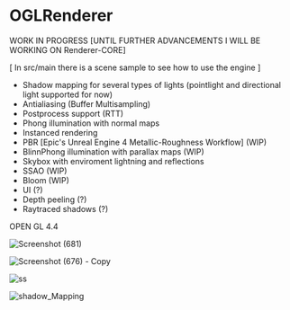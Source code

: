 # OGLRenderer

WORK IN PROGRESS
[UNTIL FURTHER ADVANCEMENTS I WILL BE WORKING ON Renderer-CORE]

[ In src/main there is a scene sample to see how to use the engine ]


- Shadow mapping for several types of lights (pointlight and directional light supported for now)
- Antialiasing (Buffer Multisampling)
- Postprocess support (RTT)
- Phong illumination with normal maps
- Instanced rendering
- PBR [Epic's Unreal Engine 4 Metallic-Roughness Workflow] (WIP)
- BlinnPhong illumination with parallax maps (WIP)
- Skybox with enviroment lightning and reflections
- SSAO (WIP)
- Bloom (WIP)
- UI (?)
- Depth peeling (?)
- Raytraced shadows (?)

OPEN GL 4.4

![Screenshot (681)](https://user-images.githubusercontent.com/79087129/235375253-89756f53-1b3a-47de-a9c9-31adb8423a06.jpg)



![Screenshot (676) - Copy](https://user-images.githubusercontent.com/79087129/235357252-04a7d0d6-2485-472e-a0b7-b331a6500180.jpg)


![ss](https://user-images.githubusercontent.com/79087129/228952151-e5542f66-9961-48bf-b8f1-b8fc74d1ec3f.png)


![shadow_Mapping](https://user-images.githubusercontent.com/79087129/226458667-4d74b6d3-93c3-4782-bd9f-94ce423f9fa9.gif)
